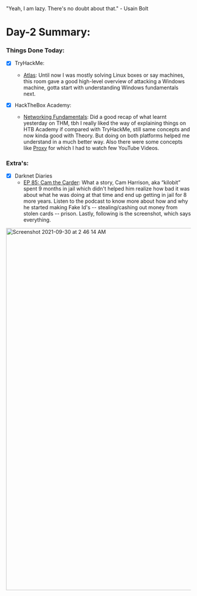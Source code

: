"Yeah, I am lazy. There's no doubt about that." - Usain Bolt

# Day-2 Summary:

### Things Done Today:

- [X] TryHackMe:
   - [Atlas](https://tryhackme.com/room/atlas): Until now I was mostly solving Linux boxes or say machines, this room gave a good high-level overview of attacking a Windows machine, gotta start with understanding Windows fundamentals next. 
  
- [X] HackTheBox Academy: 
   - [Networking Fundamentals](https://academy.hackthebox.com/module/details/34): Did a good recap of what learnt yesterday on THM, tbh I really liked the way of explaining things on HTB Academy if compared with TryHackMe, still same concepts and now kinda good with Theory. But doing on both platforms helped me understand in a much better way. Also there were some concepts like [Proxy](https://www.youtube.com/watch?v=AuINJdBPf8I) for which I had to watch few YouTube Videos. 

### Extra's:

- [X] Darknet Diaries 
   - [EP 85: Cam the Carder](https://darknetdiaries.com/episode/85/): What a story, Cam Harrison, aka “kilobit” spent 9 months in jail which didn't helped him realize how bad it was about what he was doing at that time and end up getting in jail for 8 more years. Listen to the podcast to know more about how and why he started making Fake Id's -- stealing/cashing out money from stolen cards -- prison. Lastly, following is the screenshot, which says everything. 
   
<img width="989" alt="Screenshot 2021-09-30 at 2 46 14 AM" src="https://user-images.githubusercontent.com/56188454/135349635-9cfeb5a3-7b8b-4b76-a863-3bba6a194585.png">
